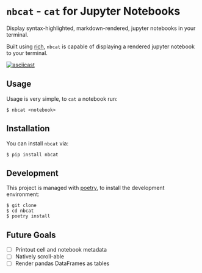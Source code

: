 # `nbcat` - `cat` for Jupyter Notebooks

Display syntax-highlighted, markdown-rendered, jupyter notebooks in your terminal.

Built using [rich](https://github.com/willmcgugan/rich), `nbcat` is capable of displaying a rendered jupyter notebook to your terminal.

[![asciicast](https://asciinema.org/a/329000.svg)](https://asciinema.org/a/329000)

## Usage

Usage is very simple, to `cat` a notebook run:

    $ nbcat <notebook>

## Installation

You can install `nbcat` via:

    $ pip install nbcat

## Development

This project is managed with [poetry](https://python-poetry.org/), to install the development environment:

    $ git clone
    $ cd nbcat
    $ poetry install 


## Future Goals

- [ ] Printout cell and notebook metadata
- [ ] Natively scroll-able
- [ ] Render pandas DataFrames as tables
